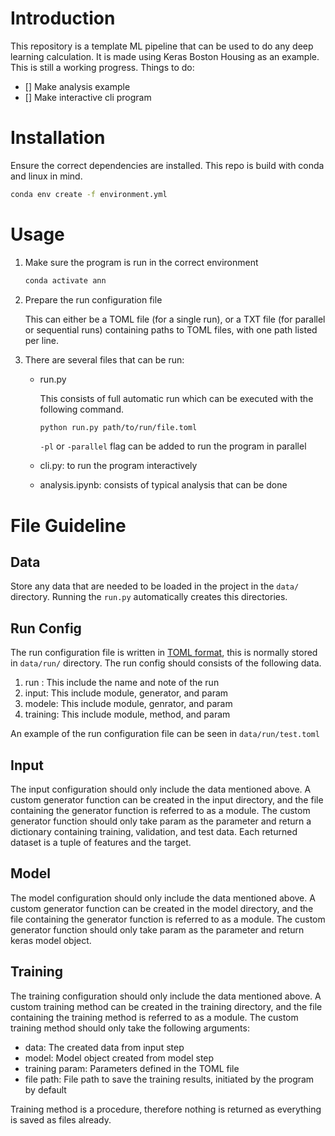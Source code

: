 # Introduction
This repository is a template ML pipeline that can be used to do any deep learning calculation. It is made using Keras Boston Housing as an example.
This is still a working progress. Things to do:
- [] Make analysis example
- [] Make interactive cli program

# Installation
Ensure the correct dependencies are installed. This repo is build with conda and linux in mind.
```bash
conda env create -f environment.yml
```

# Usage
1. Make sure the program is run in the correct environment
    ```bash
    conda activate ann
    ```

2. Prepare the run configuration file
    
    This can either be a TOML file (for a single run), or a TXT file (for parallel or sequential runs) containing paths to TOML files, with one path listed per line.

3. There are several files that can be run:
    - run.py

        This consists of full automatic run which can be executed with the following command.
        ```bash
        python run.py path/to/run/file.toml
        ```
        `-pl` or `-parallel` flag can be added to run the program in parallel

    - cli.py: to run the program interactively

    - analysis.ipynb: consists of typical analysis that can be done

# File Guideline
## Data
Store any data that are needed to be loaded in the project in the `data/` directory. Running the `run.py` automatically creates this directories.

## Run Config
The run configuration file is written in [TOML format](https://toml.io/en/), this is normally stored in `data/run/` directory. The run config should consists of the following data.
1. run : This include the name and note of the run
2. input: This include module, generator, and param
3. modele: This include module, genrator, and param
4. training: This include module, method, and param

An example of the run configuration file can be seen in `data/run/test.toml`

## Input
The input configuration should only include the data mentioned above. A custom generator function can be created in the input directory, and the file containing the generator function is referred to as a module. The custom generator function should only take param as the parameter and return a dictionary containing training, validation, and test data. Each returned dataset is a tuple of features and the target.

## Model
The model configuration should only include the data mentioned above. A custom generator function can be created in the model directory, and the file containing the generator function is referred to as a module. The custom generator function should only take param as the parameter and return keras model object.

## Training
The training configuration should only include the data mentioned above. A custom training method can be created in the training directory, and the file containing the training method is referred to as a module. The custom training method should only take the following arguments: 
- data: The created data from input step
- model: Model object created from model step
- training param: Parameters defined in the TOML file
- file path: File path to save the training results, initiated by the program by default

Training method is a procedure, therefore nothing is returned as everything is saved as files already.
